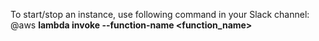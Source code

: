To start/stop an instance, use following command in your Slack channel: @aws
**lambda invoke --function-name <function_name>**

